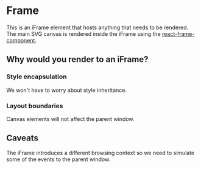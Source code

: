 # Frame

This is an iFrame element that hosts anything that needs to be rendered.
The main SVG canvas is rendered inside the iFrame using the [react-frame-component](https://github.com/ryanseddon/react-frame-component).

## Why would you render to an iFrame?
### Style encapsulation
We won't have to worry about style inheritance.
### Layout boundaries 
Canvas elements will not affect the parent window.

## Caveats
The iFrame introduces a different browsing context so we need to simulate some of the events to the parent window.
